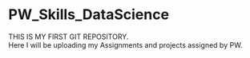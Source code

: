 # PW_Skills_DataScience
THIS IS MY FIRST GIT REPOSITORY.
<br>
Here I will be uploading my Assignments and projects assigned by PW.
